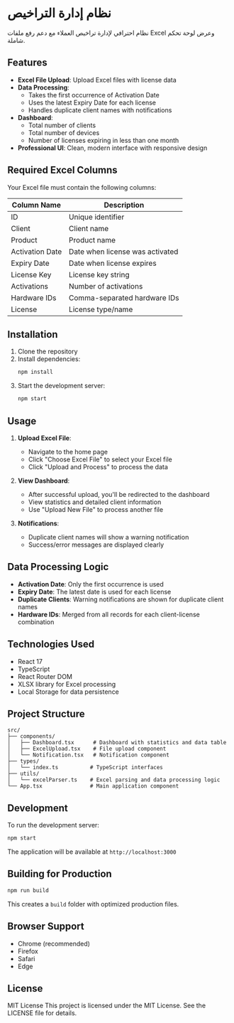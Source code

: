 # نظام إدارة التراخيص

نظام احترافي لإدارة تراخيص العملاء مع دعم رفع ملفات Excel وعرض لوحة تحكم شاملة.

## Features

- **Excel File Upload**: Upload Excel files with license data
- **Data Processing**: 
  - Takes the first occurrence of Activation Date
  - Uses the latest Expiry Date for each license
  - Handles duplicate client names with notifications
- **Dashboard**: 
  - Total number of clients
  - Total number of devices
  - Number of licenses expiring in less than one month
- **Professional UI**: Clean, modern interface with responsive design

## Required Excel Columns

Your Excel file must contain the following columns:

| Column Name | Description |
|-------------|-------------|
| ID | Unique identifier |
| Client | Client name |
| Product | Product name |
| Activation Date | Date when license was activated |
| Expiry Date | Date when license expires |
| License Key | License key string |
| Activations | Number of activations |
| Hardware IDs | Comma-separated hardware IDs |
| License | License type/name |

## Installation

1. Clone the repository
2. Install dependencies:
   ```bash
   npm install
   ```
3. Start the development server:
   ```bash
   npm start
   ```

## Usage

1. **Upload Excel File**: 
   - Navigate to the home page
   - Click "Choose Excel File" to select your Excel file
   - Click "Upload and Process" to process the data

2. **View Dashboard**:
   - After successful upload, you'll be redirected to the dashboard
   - View statistics and detailed client information
   - Use "Upload New File" to process another file

3. **Notifications**:
   - Duplicate client names will show a warning notification
   - Success/error messages are displayed clearly

## Data Processing Logic

- **Activation Date**: Only the first occurrence is used
- **Expiry Date**: The latest date is used for each license
- **Duplicate Clients**: Warning notifications are shown for duplicate client names
- **Hardware IDs**: Merged from all records for each client-license combination

## Technologies Used

- React 17
- TypeScript
- React Router DOM
- XLSX library for Excel processing
- Local Storage for data persistence

## Project Structure

```
src/
├── components/
│   ├── Dashboard.tsx      # Dashboard with statistics and data table
│   ├── ExcelUpload.tsx    # File upload component
│   └── Notification.tsx   # Notification component
├── types/
│   └── index.ts          # TypeScript interfaces
├── utils/
│   └── excelParser.ts    # Excel parsing and data processing logic
└── App.tsx               # Main application component
```

## Development

To run the development server:

```bash
npm start
```

The application will be available at `http://localhost:3000`

## Building for Production

```bash
npm run build
```

This creates a `build` folder with optimized production files.

## Browser Support

- Chrome (recommended)
- Firefox
- Safari
- Edge

## License

MIT License
This project is licensed under the MIT License. See the LICENSE file for details.